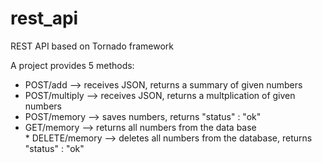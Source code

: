 # rest_api
REST API based on Tornado framework

A project provides 5 methods:

* POST/add --> receives JSON, returns a summary of given numbers
* POST/multiply --> receives JSON, returns a multplication of given numbers
* POST/memory --> saves numbers, returns "status" : "ok"
* GET/memory --> returns all numbers from the data base
* DELETE/memory --> deletes all numbers from the database, returns "status" : "ok"
